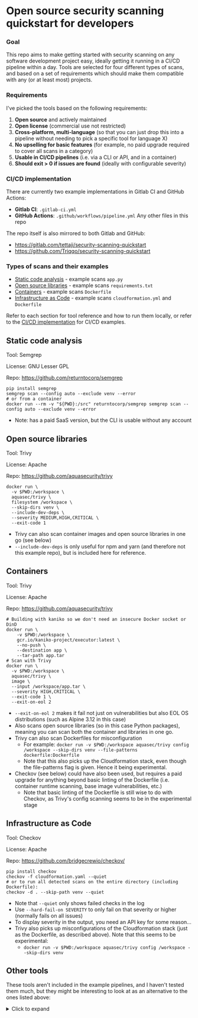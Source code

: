 # Open source security scanning quickstart for developers
### Goal
This repo aims to make getting started with security scanning on any software development project easy, ideally getting it running in a CI/CD pipeline within a day. Tools are selected for four different types of scans, and based on a set of requirements which should make them compatible with any (or at least most) projects.

### Requirements
I've picked the tools based on the following requirements:
1. **Open source** and actively maintained
2. **Open license** (commercial use not restricted)
3. **Cross-platform, multi-language** (so that you can just drop this into a pipeline without needing to pick a specific tool for language X)
4. **No upselling for basic features** (for example, no paid upgrade required to cover all scans in a category)
5. **Usable in CI/CD pipelines** (i.e. via a CLI or API, and in a container)
6. **Should exit > 0 if issues are found** (ideally with configurable severity)

### CI/CD implementation
There are currently two example implementations in Gitlab CI and GitHub Actions:
- **Gitlab CI**: `.gitlab-ci.yml` 
- **GitHub Actions**: `.github/workflows/pipeline.yml`
Any other files in this repo 

The repo itself is also mirrored to both Gitlab and GitHub:
- https://gitlab.com/tettaji/security-scanning-quickstart
- https://github.com/Triqqo/security-scanning-quickstart

### Types of scans and their examples
- [Static code analysis](#static-code-analysis) - example scans `app.py`
- [Open source libraries](#open-source-libraries) - example scans `requirements.txt`
- [Containers](#containers) - example scans `Dockerfile`
- [Infrastructure as Code](#infrastructure-as-code) - example scans `cloudformation.yml` and `Dockerfile`

Refer to each section for tool reference and how to run them locally, or refer to the [CI/CD implementation](#cicd-implementation) for CI/CD examples.

## Static code analysis
Tool: Semgrep

License: GNU Lesser GPL

Repo: https://github.com/returntocorp/semgrep

```
pip install semgrep
semgrep scan --config auto --exclude venv --error
# or from a container
docker run --rm -v "${PWD}:/src" returntocorp/semgrep semgrep scan --config auto --exclude venv --error
```
- Note: has a paid SaaS version, but the CLI is usable without any account

## Open source libraries
Tool: Trivy

License: Apache

Repo: https://github.com/aquasecurity/trivy

```
docker run \
  -v $PWD:/workspace \
  aquasec/trivy \
  filesystem /workspace \
  --skip-dirs venv \
  --include-dev-deps \
  --severity MEDIUM,HIGH,CRITICAL \
  --exit-code 1
```
- Trivy can also scan container images and open source libraries in one go (see below)
- `--include-dev-deps` is only useful for npm and yarn (and therefore not this example repo), but is included here for reference.

## Containers
Tool: Trivy

License: Apache

Repo: https://github.com/aquasecurity/trivy

```
# Building with kaniko so we don't need an insecure Docker socket or DinD
docker run \
    -v $PWD:/workspace \
    gcr.io/kaniko-project/executor:latest \
    --no-push \
    --destination app \
    --tar-path app.tar
# Scan with Trivy
docker run \
  -v $PWD:/workspace \
  aquasec/trivy \
  image \
  --input /workspace/app.tar \
  --severity HIGH,CRITICAL \
  --exit-code 1 \
  --exit-on-eol 2
```
- `--exit-on-eol 2` makes it fail not just on vulnerabilities but also EOL OS distributions (such as Alpine 3.12 in this case)
- Also scans open source libraries (so in this case Python packages), meaning you can scan both the container and libraries in one go.
- Trivy can also scan Dockerfiles for misconfiguration 
  - For example: `docker run -v $PWD:/workspace aquasec/trivy config /workspace --skip-dirs venv --file-patterns dockerfile:Dockerfile`
  - Note that this also picks up the Cloudformation stack, even though the file-patterns flag is given. Hence it being experimental.
- Checkov (see below) could have also been used, but requires a paid upgrade for anything beyond basic linting of the Dockerfile (i.e. container runtime scanning, base image vulnerabilities, etc.)
  - Note that basic linting of the Dockerfile is still wise to do with Checkov, as Trivy's config scanning seems to be in the experimental stage

## Infrastructure as Code
Tool: Checkov

License: Apache

Repo: https://github.com/bridgecrewio/checkov/

```
pip install checkov
checkov -f cloudformation.yaml --quiet
# or to run all detected scans on the entire directory (including Dockerfile):
checkov -d . --skip-path venv --quiet
```
- Note that `--quiet` only shows failed checks in the log
- Use `--hard-fail-on SEVERITY` to only fail on that severity or higher (normally fails on all issues)
- To display severity in the output, you need an API key for some reason...
- Trivy also picks up misconfigurations of the Cloudformation stack (just as the Dockerfile, as described above). Note that this seems to be experimental:
  - `docker run -v $PWD:/workspace aquasec/trivy config /workspace --skip-dirs venv`

## Other tools
These tools aren't included in the example pipelines, and I haven't tested them much, but they might be interesting to look at as an alternative to the ones listed above:

<details>
  <summary>Click to expand</summary>

### All-in-one tools
- ShiftLeft Scan: https://github.com/ShiftLeftSecurity/sast-scan
  - Doesn't handle static code analysis very well (misses sys.argv injection in app.py, even though it reports that there are no issues in code)
  - Can also scan Docker images, but the report is borked.
  - Uses several other tools as scanning engines (such as Checkov) based on which files it detects
- Megalinter: https://github.com/oxsecurity/megalinter
  - Not just focused on security
  - Uses several other tools as scanning engines (such as Checkov) based on which files it detects

</details>
